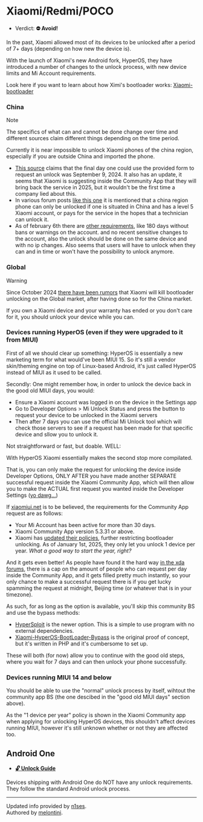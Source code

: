# Xiaomi/Redmi/POCO

- Verdict: **⛔ Avoid!**

In the past, Xiaomi allowed most of its devices to be unlocked after a period of 7+ days (depending on how new the device is).

With the launch of Xiaomi's new Android fork, HyperOS, they have introduced a number of changes to the unlock process, with new device limits and Mi Account requirements.

Look here if you want to learn about how Ximi's bootloader works: [Xiaomi-bootloader]

### China

> [!NOTE]
> The specifics of what can and cannot be done change over time and different sources claim different things depending on the time period.

Currently it is near impossible to unlock Xiaomi phones of the china region, especially if you are outside China and imported the phone.

- [This source][bootloader-unlock-block-mainland-china] claims that the final day one could use the provided form to request an unlock was September 9, 2024. It also has an update, it seems that Xiaomi is suggesting inside the Community App that they will bring back the service in 2025, but it wouldn't be the first time a company lied about this.
- In various forum posts [like this one][bootloader-unlock-block-mainland-china-alt] it is mentioned that a china region phone can only be unlocked if one is situated in China and has a level 5 Xiaomi account, or pays for the service in the hopes that a technician can unlock it.
- As of february 6th there are [other requirements], like 180 days without bans or warnings on the account. and no recent sensitive changes to the account, also the unlock should be done on the same device and with no ip changes. Also seems that users will have to unlock when they can and in time or won't have the possibility to unlock anymore.

### Global

> [!WARNING]
> Since October 2024 [there have been rumors][bootloader-unlock-block-global] that Xiaomi will kill bootloader unlocking on the Global market, after having done so for the China market.
>
> If you own a Xiaomi device and your warranty has ended or you don't care for it, you should unlock your device while you can.

### Devices running HyperOS (even if they were upgraded to it from MIUI)

First of all we should clear up something: HyperOS is essentially a new marketing term for what would've been MIUI 15. So it's still a vendor skin/theming engine on top of Linux-based Android, it's just called HyperOS instead of MIUI as it used to be called.

Secondly: One might remember how, in order to unlock the device back in the good old MIUI days, you would:

* Ensure a Xiaomi account was logged in on the device in the Settings app
* Go to Developer Options > Mi Unlock Status and press the button to request your device to be unlocked in the Xiaomi servers
* Then after 7 days you can use the official Mi Unlock tool which will check those servers to see if a request has been made for that specific device and sllow you to unlock it.

Not straightforward or fast, but doable.
WELL:

With HyperOS Xiaomi essentially makes the second stop more compilated.

That is, you can only make the request for unlocking the device inside Developer Options, ONLY AFTER you have made another SEPARATE successful request inside the Xiaomi Community App, which will then allow you to make the ACTUAL first request you wanted inside the Developer Settings ([yo dawg...][yo-dawg-meme])

If [xiaomiui.net][global-requirements] is to be believed, the requirements for the Community App request are as follows:
* Your Mi Account has been active for more than 30 days.
* Xiaomi Community App version 5.3.31 or above.
* Xiaomi has [updated their policies][updated-policies], further restricting bootloader unlocking. As of January 1st, 2025, they only let you unlock 1 device per year. *What a good way to start the year, right?*

And it gets even better! As people have found it the hard way [in the xda forums][community-app-cap], there is a cap on the amount of people who can request per day inside the Community App, and it gets filled pretty much instantly, so your only chance to make a successful request there is if you get lucky spamming the request at midnight, Beijing time (or whatever that is in your timezone).

As such, for as long as the option is available, you'll skip this community BS and use the bypass methods:

* [HyperSploit][hypersploit] is the newer option. This is a simple to use program with no external dependencies.
* [Xiaomi-HyperOS-BootLoader-Bypass][xiaomi-hyperos-bootLoader-bypass] is the original proof of concept, but it's written in PHP and it's cumbersome to set up.

These will both (for now) allow you to continue with the good old steps, where you wait for 7 days and can then unlock your phone successfully.

### Devices running MIUI 14 and below

You should be able to use the "normal" unlock process by itself, wihtout the community app BS
(the one descibed in the "good old MIUI days" section above).

As the "1 device per year" policy is shown in the Xiaomi Community app when applying for unlocking HyperOS devices, this shouldn't affect devices running MIUI, however it's still unknown whether or not they are affected too.

## Android One

* [**🔓️ Unlock Guide**](/misc/generic-unlock.md)

Devices shipping with Android One do NOT have any unlock requirements. They follow the standard Android unlock process.

***
Updated info provided by [n1ses](https://github.com/n1ses).<br/>
Authored by [melontini](https://github.com/melontini).

[hypersploit]:https://github.com/TheAirBlow/HyperSploit
[xiaomi-hyperos-bootLoader-bypass]:https://github.com/MlgmXyysd/Xiaomi-HyperOS-BootLoader-Bypass
[bootloader-unlock-block-mainland-china]:https://xiaomitime.com/bootloader-unlocking-comes-to-an-end-with-xiaomi-hyperos-2-0-12926/
[bootloader-unlock-block-mainland-china-alt]:https://xiaomi.eu/community/threads/right-now-is-there-any-way-to-unlock-the-bootloader-on-chinese-versions-of-xiaomi-devices.73029/#post-726609
[bootloader-unlock-block-global]:https://x.com/chunvn8888/status/1841901853073953254
[global-requirements]:https://xiaomiui.net/how-unlock-bootloader-xiaomi-hyperos-53493/
[Xiaomi-bootloader]:https://github.com/lrh2000/Xiaomi-bootloader
[yo-dawg-meme]:https://knowyourmeme.com/memes/xzibit-yo-dawg
[community-app-cap]:https://xdaforums.com/t/application-quota-limit-reached.4695764/
[updated-policies]:https://xiaomitime.com/xiaomi-global-bootloader-unlock-policy-has-changed-20295/
[other requirements]:https://xiaomitime.com/xiaomi-restricts-bootloader-unlocking-with-new-180-day-rule-23160/
